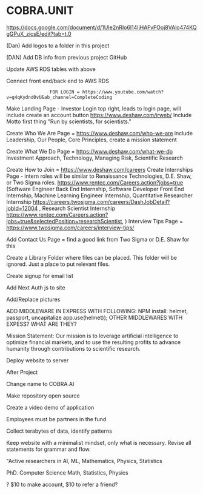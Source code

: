 # COBRA.UNIT


https://docs.google.com/document/d/1UIe2nRIo6l14IjHAFvFOoj8VAlo474KQgGPuX_zicsE/edit?tab=t.0












(Dan) Add logos to a folder in this project

(DAN) Add DB info from previous project GitHub

Update AWS RDS tables with above

Connect front end/back end to AWS RDS

                    FOR LOGIN = https://www.youtube.com/watch?v=g4qKydnd0vU&ab_channel=CompleteCoding
Make Landing Page - Investor Login top right, leads to login page, will include create an account button 
                      https://www.deshaw.com/irweb/
                      Include Motto first thing "Run by scientists, for scientists."

Create Who We Are Page = https://www.deshaw.com/who-we-are 
  include Leadership, Our People, Core Principles, create a mission statement

Create What We Do Page = https://www.deshaw.com/what-we-do
                          Investment Approach, Technology, Managing Risk, Scientific Research

Create How to Join = https://www.deshaw.com/careers
    Create Internships Page - intern roles will be similar to Renaissance Technologies, D.E. Shaw, or Two Sigma roles.
https://www.rentec.com/Careers.action?jobs=true
    (Software Engineer Back End Internship, Software Developer Front End Internship, Machine Learning Engineer Internship, Quantitative Researcher Internship https://careers.twosigma.com/careers/DashJobDetail?jobId=12004 , Research Scientist Internship https://www.rentec.com/Careers.action?jobs=true&selectedPosition=researchScientist, )
    Interview Tips Page = https://www.twosigma.com/careers/interview-tips/

Add Contact Us Page = find a good link from Two Sigma or D.E. Shaw for this

Create a Library Folder where files can be placed. This folder will be ignored. Just a place to put relevant files.

Create signup for email list

Add Next Auth js to site

Add/Replace pictures

ADD MIDDLEWARE IN EXPRESS WITH FOLLOWING:
  NPM install: helmet, passport, uncapitalize
  app.use(helmet));
OTHER MIDDLEWARES WITH EXPESS? WHAT ARE THEY?

Mission Statement: Our mission is to leverage artificial intelligence to optimize financial markets, and to use the resulting profits to advance humanity through contributions to scientific research.

Deploy website to server










After Project

Change name to COBRA.AI

Make repository open source

Create a video demo of application

Employees must be partners in the fund

Collect terabytes of data, identify patterns

Keep website with a minimalist mindset, only what is necessary. Revise all statements for grammar and flow.

"Active researchers in AI, ML, Mathematics, Physics, Statistics

PhD. Computer Science Math, Statistics, Physics 




? $10 to make account, $10 to refer a friend?
